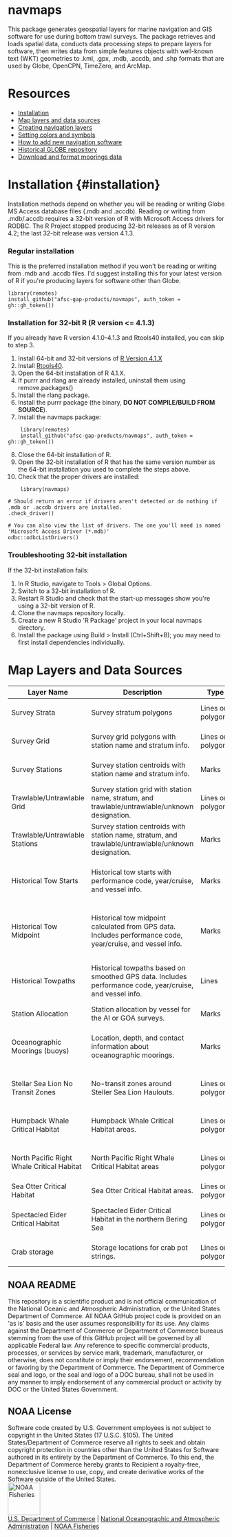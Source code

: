 # navmaps

This package generates geospatial layers for marine navigation and GIS software for use during bottom trawl surveys. The package retrieves and loads spatial data, conducts data processing steps to prepare layers for software, then writes data from simple features objects with well-known text (WKT) geometries to .kml, .gpx, .mdb, .accdb, and .shp formats that are used by Globe, OpenCPN, TimeZero, and ArcMap.

# Resources

-   [Installation](#installation)
-   [Map layers and data sources](#map-layers-and-data-sources)
-   [Creating navigation layers](./doc/make_navigation_files.md)
-   [Setting colors and symbols](./doc/colors_symbols.md)
-   [How to add new navigation software](./doc/howto_add_new_file_formats.md)
-   [Historical GLOBE repository](https://github.com/afsc-gap-products/Globe)
-   [Download and format moorings data](./doc/import_lnm_moorings_data.md)

# Installation {#installation}

Installation methods depend on whether you will be reading or writing Globe MS Access database files (.mdb and .accdb). Reading or writing from .mdb/.accdb requires a 32-bit version of R with Microsoft Access drivers for RODBC. The R Project stopped producing 32-bit releases as of R version 4.2; the last 32-bit release was version 4.1.3.

### Regular installation

This is the preferred installation method if you won't be reading or writing from .mdb and .accdb files. I'd suggest installing this for your latest version of R if you're producing layers for software other than Globe.

    library(remotes)
    install_github("afsc-gap-products/navmaps", auth_token = gh::gh_token())

### Installation for 32-bit R (R version \<= 4.1.3)

If you already have R version 4.1.0-4.1.3 and Rtools40 installed, you can skip to step 3.

1.  Install 64-bit and 32-bit versions of [R Version 4.1.X](https://cran.r-project.org/bin/windows/base/old/4.1.3/)
2.  Install [Rtools40](https://cran.r-project.org/bin/windows/Rtools/rtools40.html).
3.  Open the 64-bit installation of R 4.1.X.
4.  If purrr and rlang are already installed, uninstall them using remove.packages()
5.  Install the rlang package.
6.  Install the purrr package (the binary, **DO NOT COMPILE/BUILD FROM SOURCE**).
7.  Install the navmaps package:

```
    library(remotes)
    install_github("afsc-gap-products/navmaps", auth_token = gh::gh_token())
```


8.  Close the 64-bit installation of R.
9.  Open the 32-bit installation of R that has the same version number as the 64-bit installation you used to complete the steps above.
10. Check that the proper drivers are installed:

```
    library(navmaps)
```


    # Should return an error if drivers aren't detected or do nothing if .mdb or .accdb drivers are installed.
    .check_driver()

    # You can also view the list of drivers. The one you'll need is named 'Microsoft Access Driver (*.mdb)'
    odbc::odbcListDrivers()

### Troubleshooting 32-bit installation

If the 32-bit installation fails:

1.  In R Studio, navigate to Tools \> Global Options.
2.  Switch to a 32-bit installation of R.
3.  Restart R Studio and check that the start-up messages show you're using a 32-bit version of R.
4.  Clone the navmaps repository locally.
5.  Create a new R Studio 'R Package' project in your local navmaps directory.
6.  Install the package using Build \> Install (Ctrl+Shift+B); you may need to first install dependencies individually.

# Map Layers and Data Sources

| Layer Name                                       | Description                                                                                                | Type                                       | Regions           | Sources                                                                                                                     | Update |
|------------|------------|------------|------------|------------|------------|
| Survey Strata                              | Survey stratum polygons                                                                                    | Lines or polygons                          | EBS, NBS, AI, GOA | [akgfmaps](https://github.com/afsc-gap-products/akgfmaps) package  |  See [akgfmaps releases](https://github.com/afsc-gap-products/akgfmaps/releases) |
| Survey Grid                                | Survey grid polygons with station name and stratum info.                                                    | Lines or polygons                          | EBS, NBS          | [akgfmaps](https://github.com/afsc-gap-products/akgfmaps) package                                                                                                          | See [akgfmaps releases](https://github.com/afsc-gap-products/akgfmaps/releases) |
| Survey Stations                            | Survey station centroids with station name and stratum info.                                                | Marks                                      | EBS, NBS          | [akgfmaps](https://github.com/afsc-gap-products/akgfmaps) package                                                                                                          | See [akgfmaps releases](https://github.com/afsc-gap-products/akgfmaps/releases) |
| Trawlable/Untrawlable Grid                 | Survey station grid with station name, stratum, and trawlable/untrawlable/unknown designation.             | Lines or polygons                          | AI, GOA           | [akgfmaps](https://github.com/afsc-gap-products/akgfmaps) and GOA/AI station tables                                                                                  | Annual            |
| Trawlable/Untrawlable Stations             | Survey station centroids with station name, stratum, and trawlable/untrawlable/unknown designation.  | Marks | AI, GOA | [akgfmaps](https://github.com/afsc-gap-products/akgfmaps) package, GOA/AI station tables | Annual  |                                                                                                                             |                   |
| Historical Tow Starts                      | Historical tow starts with performance code, year/cruise, and vessel info.                                 | Marks                                      | EBS, NBS, AI, GOA | race_base_data.hauls, race_data.events, race_data.surveys, race_data.survey_definitions, racebase.performace                | Annual            |
| Historical Tow Midpoint                    | Historical tow midpoint calculated from GPS data. Includes performance code, year/cruise, and vessel info. | Marks                                      | AI, GOA           | race_data.hauls, race_data.cruises, race_data.events, race_data.surveys, race_data.survey_definitions, racebase.performance | Annual            |
| Historical Towpaths                        | Historical towpaths based on smoothed GPS data. Includes performance code, year/cruise, and vessel info.   | Lines                                      | EBS, NBS, AI, GOA | race_data.cruises, race_data.hauls, race_data.position_headers, race_data.positions, race_data.datum_codes                  |                   | Annual |
| Station Allocation                         | Station allocation by vessel for the AI or GOA surveys.                                                    | Marks                                      | AI, GOA           | [StationAllocationAIGOA](https://github.com/afsc-gap-products/StationAllocationAIGOA) | Annual  |
| Oceanographic Moorings (buoys)             |  Location, depth, and contact information about oceanographic moorings. |  Marks | EBS/NBS, AI, GOA  |  USCG. See [Download and format moorings data](./doc/import_lnm_moorings_data.md) | Annual (last update: April 1, 2023) |
| Stellar Sea Lion No Transit Zones | No-transit zones around Steller Sea Lion Haulouts. | Lines or polygons | EBS, AI, GOA | AFSC Permits Coordinator | Last update: April 2022 | 
| Humpback Whale Critical Habitat            | Humpback Whale Critical Habitat areas.  | Lines or polygons  | EBS, AI, GOA | NOAA Fisheries. [Link](https://www.fisheries.noaa.gov/resource/map/humpback-whale-critical-habitat-maps-and-gis-data)   | Last update: March 23,2023 |
| North Pacific Right Whale Critical Habitat | North Pacific Right Whale Critical Habitat areas | Lines or polygons | EBS/NBS, AI, GOA  | NOAA Fisheries. [Link](https://www.fisheries.noaa.gov/resource/map/north-pacific-right-whale-critical-habitat-map-and-gis-data) | Last update: April 2022 |
| Sea Otter Critical Habitat | Sea Otter Critical Habitat areas.  | Lines or polygons  | EBS/NBS, AI, GOA  | USFWS. [Link](https://ecos.fws.gov/ecp/species/2884) |  |
| Spectacled Eider Critical Habitat          | Spectacled Eider Critical Habitat in the northern Bering Sea | Lines or polygons | EBS/NBS | USFWS. [Link](https://ecos.fws.gov/ecp/species/762) | Last update: April 2, 2023 |
| Crab storage                               | Storage locations for crab pot strings. |  Lines or polygons | AI, GOA | @MarkZimmermann-NOAA. Provided by individual vessels.  | Annual |

## NOAA README

This repository is a scientific product and is not official communication of the National Oceanic and Atmospheric Administration, or the United States Department of Commerce. All NOAA GitHub project code is provided on an 'as is' basis and the user assumes responsibility for its use. Any claims against the Department of Commerce or Department of Commerce bureaus stemming from the use of this GitHub project will be governed by all applicable Federal law. Any reference to specific commercial products, processes, or services by service mark, trademark, manufacturer, or otherwise, does not constitute or imply their endorsement, recommendation or favoring by the Department of Commerce. The Department of Commerce seal and logo, or the seal and logo of a DOC bureau, shall not be used in any manner to imply endorsement of any commercial product or activity by DOC or the United States Government.

## NOAA License

Software code created by U.S. Government employees is not subject to copyright in the United States (17 U.S.C. §105). The United States/Department of Commerce reserve all rights to seek and obtain copyright protection in countries other than the United States for Software authored in its entirety by the Department of Commerce. To this end, the Department of Commerce hereby grants to Recipient a royalty-free, nonexclusive license to use, copy, and create derivative works of the Software outside of the United States. <br> <img src="https://raw.githubusercontent.com/nmfs-general-modeling-tools/nmfspalette/main/man/figures/noaa-fisheries-rgb-2line-horizontal-small.png" alt="NOAA Fisheries" height="75"/> <br> [U.S. Department of Commerce](https://www.commerce.gov/) \| [National Oceanographic and Atmospheric Administration](https://www.noaa.gov) \| [NOAA Fisheries](https://www.fisheries.noaa.gov/)
